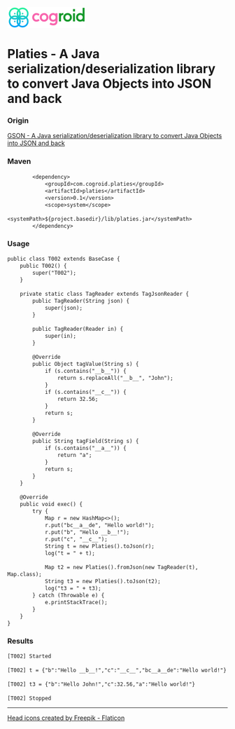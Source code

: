 [![cogroid.com](https://github.com/cogroid/resources/raw/main/images/banner/cogroid-48.png)](https://cogroid.com)

# Platies - A Java serialization/deserialization library to convert Java Objects into JSON and back

### Origin

[GSON - A Java serialization/deserialization library to convert Java Objects into JSON and back](https://github.com/google/gson/tree/gson-parent-2.8.5)

### Maven

```
        <dependency>
            <groupId>com.cogroid.platies</groupId>
            <artifactId>platies</artifactId>
            <version>0.1</version>
            <scope>system</scope>
            <systemPath>${project.basedir}/lib/platies.jar</systemPath>
        </dependency>
```

### Usage

```
public class T002 extends BaseCase {
    public T002() {
        super("T002");
    }

    private static class TagReader extends TagJsonReader {
        public TagReader(String json) {
            super(json);
        }

        public TagReader(Reader in) {
            super(in);
        }

        @Override
        public Object tagValue(String s) {
            if (s.contains("__b__")) {
                return s.replaceAll("__b__", "John");
            }
            if (s.contains("__c__")) {
                return 32.56;
            }
            return s;
        }

        @Override
        public String tagField(String s) {
            if (s.contains("__a__")) {
                return "a";
            }
            return s;
        }
    }

    @Override
    public void exec() {
        try {
            Map r = new HashMap<>();
            r.put("bc__a__de", "Hello world!");
            r.put("b", "Hello __b__!");
            r.put("c", "__c__");
            String t = new Platies().toJson(r);
            log("t = " + t);

            Map t2 = new Platies().fromJson(new TagReader(t), Map.class);
            String t3 = new Platies().toJson(t2);
            log("t3 = " + t3);
        } catch (Throwable e) {
            e.printStackTrace();
        }
    }
}
```

### Results

```
[T002] Started

[T002] t = {"b":"Hello __b__!","c":"__c__","bc__a__de":"Hello world!"}

[T002] t3 = {"b":"Hello John!","c":32.56,"a":"Hello world!"}

[T002] Stopped
```

---
[Head icons created by Freepik - Flaticon](https://www.flaticon.com/free-icons/head)
